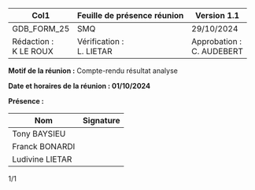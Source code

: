 |Col1|Feuille de présence réunion|Version 1.1|
|---|---|---|
|GDB_FORM_25|SMQ|29/10/2024|
|Rédaction :<br>K LE ROUX|Vérification :<br>L. LIETAR|Approbation :<br>C. AUDEBERT|


**Motif de la réunion :** Compte-rendu résultat analyse

**Date et horaires de la réunion : 01/10/2024**

**Présence :**


|Nom|Signature|
|---|---|
|Tony BAYSIEU||
|Franck BONARDI||
|Ludivine LIETAR||


1/1

